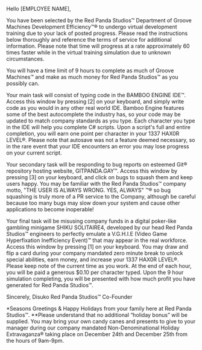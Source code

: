 Hello [EMPLOYEE NAME],

You have been selected by the Red Panda Studios™ Department of Groove Machines Development Efficiency™® to undergo virtual development training due to your lack of posted progress. Please read the instructions below thoroughly and reference the terms of service for additional information. Please note that time will progress at a rate approximately 60 times faster while in the virtual training simulation due to unknown circumstances. 

You will have a time limit of 9 hours to complete as much of Groove Machines™ and make as much money for Red Panda Studios™ as you possibly can. 

Your main task will consist of typing code in the BAMBOO ENGINE IDE™. Access this window by pressing [2] on your keyboard, and simply write code as you would in any other real world IDE. Bamboo Engine features some of the best autocomplete the industry has, so your code may be updated to match company standards as you type. Each character you type in the IDE will help you complete C# scripts. Upon a script's full and entire completion, you will earn one point per character in your 1337 HAX0R LEVEL®. Please note that autosave was not a feature deemed necessary, so in the rare event that your IDE encounters an error you may lose progress on your current script.

Your secondary task will be responding to bug reports on esteemed Git® repository hosting website, GITPANDA.GAY™. Access this window by pressing [3] on your keyboard, and click on bugs to squash them and keep users happy. You may be familiar with the Red Panda Studios™ company motto, "THE USER IS ALWAYS WRONG. YES, ALWAYS" ™® so bug squashing is truly more of a PR service to the Company, although be careful because too many bugs may slow down your system and cause other applications to become inoperable!

Your final task will be misusing company funds in a digital poker-like gambling minigame SHIKU SOLITAIRE4, developed by our head Red Panda Studios™ engineers to perfectly emulate a V.G.H.I.E (Video Game Hyperfixation Inefficiency Event)™ that may appear in the real workforce. Access this window by pressing [1] on your keyboard. You may draw and flip a card during your company mandated zero minute break to unlock special abilities, earn money, and increase your 1337 HAX0R LEVEL®. 
Please keep note of the current time as you work. At the end of each hour, you will be paid a generous $0.10 per character typed. Upon the 9 hour simulation completing, you will be presented with how much profit you have generated for Red Panda Studios™.

Sincerely,
Disuko
Red Panda Studios™  Co-Founder 

*Seasons Greetings & Happy Holidays from your family here at Red Panda Studios™.
**Please understand that no additional “holiday bonus” will be supplied. You may bring your own candy canes and presents to give to your manager during our company mandated Non-Denominational Holiday Extravaganza® taking place on December 24th and December 25th from the hours of 9am-9pm.
